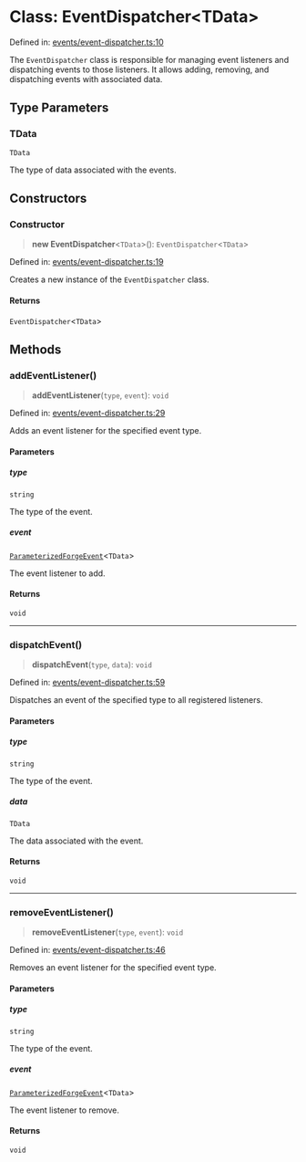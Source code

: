 # Class: EventDispatcher\<TData\>

Defined in: [events/event-dispatcher.ts:10](https://github.com/Forge-Game-Engine/Forge/blob/4b66b21759bd3ab3aaf4c62b3e957c1bb43b7b58/src/events/event-dispatcher.ts#L10)

The `EventDispatcher` class is responsible for managing event listeners
and dispatching events to those listeners. It allows adding, removing,
and dispatching events with associated data.

## Type Parameters

### TData

`TData`

The type of data associated with the events.

## Constructors

### Constructor

> **new EventDispatcher**\<`TData`\>(): `EventDispatcher`\<`TData`\>

Defined in: [events/event-dispatcher.ts:19](https://github.com/Forge-Game-Engine/Forge/blob/4b66b21759bd3ab3aaf4c62b3e957c1bb43b7b58/src/events/event-dispatcher.ts#L19)

Creates a new instance of the `EventDispatcher` class.

#### Returns

`EventDispatcher`\<`TData`\>

## Methods

### addEventListener()

> **addEventListener**(`type`, `event`): `void`

Defined in: [events/event-dispatcher.ts:29](https://github.com/Forge-Game-Engine/Forge/blob/4b66b21759bd3ab3aaf4c62b3e957c1bb43b7b58/src/events/event-dispatcher.ts#L29)

Adds an event listener for the specified event type.

#### Parameters

##### type

`string`

The type of the event.

##### event

[`ParameterizedForgeEvent`](ParameterizedForgeEvent.md)\<`TData`\>

The event listener to add.

#### Returns

`void`

***

### dispatchEvent()

> **dispatchEvent**(`type`, `data`): `void`

Defined in: [events/event-dispatcher.ts:59](https://github.com/Forge-Game-Engine/Forge/blob/4b66b21759bd3ab3aaf4c62b3e957c1bb43b7b58/src/events/event-dispatcher.ts#L59)

Dispatches an event of the specified type to all registered listeners.

#### Parameters

##### type

`string`

The type of the event.

##### data

`TData`

The data associated with the event.

#### Returns

`void`

***

### removeEventListener()

> **removeEventListener**(`type`, `event`): `void`

Defined in: [events/event-dispatcher.ts:46](https://github.com/Forge-Game-Engine/Forge/blob/4b66b21759bd3ab3aaf4c62b3e957c1bb43b7b58/src/events/event-dispatcher.ts#L46)

Removes an event listener for the specified event type.

#### Parameters

##### type

`string`

The type of the event.

##### event

[`ParameterizedForgeEvent`](ParameterizedForgeEvent.md)\<`TData`\>

The event listener to remove.

#### Returns

`void`
